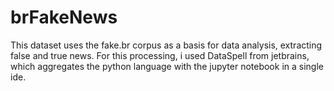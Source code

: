 # brFakeNews

  This dataset uses the fake.br corpus as a basis for data analysis, extracting false and true news. For this processing, i used DataSpell from jetbrains, which aggregates the python language with the jupyter notebook in a single ide.
